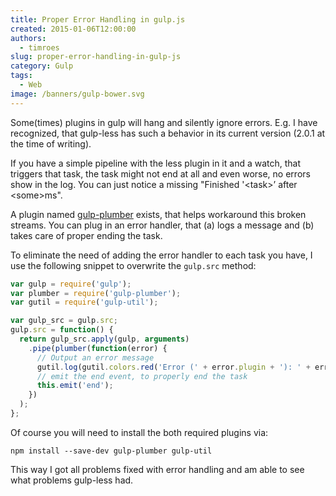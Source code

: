 ```yaml
---
title: Proper Error Handling in gulp.js
created: 2015-01-06T12:00:00
authors:
  - timroes
slug: proper-error-handling-in-gulp-js
category: Gulp
tags:
  - Web
image: /banners/gulp-bower.svg
---
```


Some(times) plugins in gulp will hang and silently ignore errors. E.g. I have recognized,
that gulp-less has such a behavior in its current version (2.0.1 at the time of writing).

If you have a simple pipeline with the less plugin in it and a watch, that triggers
that task, the task might not end at all and even worse, no errors show in the log.
You can just notice a missing "Finished '&lt;task&gt;’ after &lt;some&gt;ms".

A plugin named [gulp-plumber](https://www.npmjs.com/package/gulp-plumber) exists,
that helps workaround this broken streams. You can plug in an error handler,
that (a) logs a message and (b) takes care of proper ending the task.

To eliminate the need of adding the error handler to each task you have, I use the
following snippet to overwrite the `gulp.src` method:

```js
var gulp = require('gulp');
var plumber = require('gulp-plumber');
var gutil = require('gulp-util');

var gulp_src = gulp.src;
gulp.src = function() {
  return gulp_src.apply(gulp, arguments)
    .pipe(plumber(function(error) {
      // Output an error message
      gutil.log(gutil.colors.red('Error (' + error.plugin + '): ' + error.message));
      // emit the end event, to properly end the task
      this.emit('end');
    })
  );
};
```

Of course you will need to install the both required plugins via:

```
npm install --save-dev gulp-plumber gulp-util
```

This way I got all problems fixed with error handling and am able to see what problems gulp-less had.
